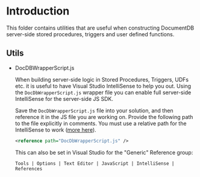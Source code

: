 # Introduction

This folder contains utilities that are useful when constructing DocumentDB server-side stored procedures, triggers and user defined functions.

## Utils


- DocDBWrapperScript.js

	When building server-side logic in Stored Procedures, Triggers, UDFs etc. it is useful to have Visual Studio IntelliSense to help you out. Using the `DocDbWrapperScript.js` wrapper file you can enable full server-side IntelliSense for the server-side JS SDK.  

	Save the `DocDbWrapperScript.js` file into your solution, and then reference it in the JS file you are working on.  Provide the following path to the file explicitly in comments.  You must use a relative path for the IntelliSense to work ([more here](https://msdn.microsoft.com/en-us/library/bb385682.aspx)).
	
	```xml
	<reference path="DocDbWrapperScript.js" />
	```

	This can also be set in Visual Studio for the "Generic" Reference group:

	```
	Tools | Options | Text Editor | JavaScript | IntelliSense | References
	```
